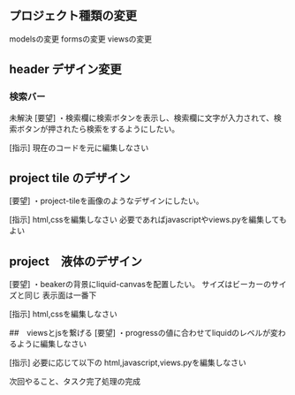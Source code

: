 ## プロジェクト種類の変更
modelsの変更
formsの変更
viewsの変更

## header デザイン変更
### 検索バー 
未解決
[要望]
・検索欄に検索ボタンを表示し、検索欄に文字が入力されて、検索ボタンが押されたら検索をするようにしたい。

[指示]
現在のコードを元に編集しなさい

## project tile のデザイン
[要望]
・project-tileを画像のようなデザインにしたい。

[指示]
html,cssを編集しなさい
必要であればjavascriptやviews.pyを編集してもよい

## project　液体のデザイン
[要望]
・beakerの背景にliquid-canvasを配置したい。
サイズはビーカーのサイズと同じ
表示面は一番下

[指示]
html,cssを編集しなさい

##　viewsとjsを繋げる
[要望]
・progressの値に合わせてliquidのレベルが変わるように編集しなさい

[指示]
必要に応じて以下の
html,javascript,views.pyを編集しなさい


次回やること、タスク完了処理の完成